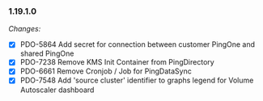 ### 1.19.1.0

_Changes:_

- [X] PDO-5864 Add secret for connection between customer PingOne and shared PingOne
- [X] PDO-7238 Remove KMS Init Container from PingDirectory
- [X] PDO-6661 Remove Cronjob / Job for PingDataSync
- [X] PDO-7548 Add 'source cluster' identifier to graphs legend for Volume Autoscaler dashboard 